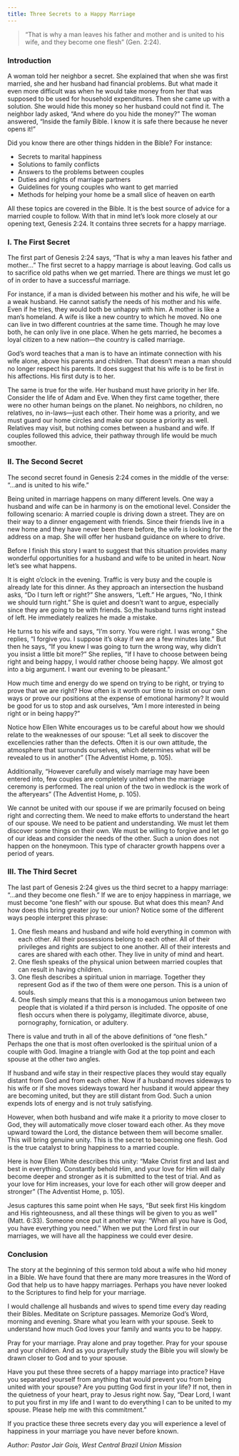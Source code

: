 ```yaml
---
title: Three Secrets to a Happy Marriage
---
```


> <p></p>
> “That is why a man leaves his father and mother and is united to his wife, and they become one flesh” (Gen. 2:24).

### Introduction

A woman told her neighbor a secret. She explained that when she was first married, she and her husband had financial problems. But what made it even more difficult was when he would take money from her that was supposed to be used for household expenditures. Then she came up with a solution. She would hide this money so her husband could not find it. The neighbor lady asked, “And where do you hide the money?” The woman answered, “Inside the family Bible. I know it is safe there because he never opens it!”

Did you know there are other things hidden in the Bible? For instance:

- Secrets to marital happiness
- Solutions to family conflicts
- Answers to the problems between couples
- Duties and rights of marriage partners
- Guidelines for young couples who want to get married
- Methods for helping your home be a small slice of heaven on earth

All these topics are covered in the Bible. It is the best source of advice for a married couple to follow. With that in mind let’s look more closely at our opening text, Genesis 2:24. It contains three secrets for a happy marriage.

### I. The First Secret

The first part of Genesis 2:24 says, “That is why a man leaves his father and mother...” The first secret to a happy marriage is about leaving. God calls us to sacrifice old paths when we get married. There are things we must let go of in order to have a successful marriage.

For instance, if a man is divided between his mother and his wife, he will be a weak husband. He cannot satisfy the needs of his mother and his wife. Even if he tries, they would both be unhappy with him. A mother is like a man’s homeland. A wife is like a new country to which he moved. No one can live in two different countries at the same time. Though he may love both, he can only live in one place. When he gets married, he becomes a loyal citizen to a new nation—the country is called marriage.

God’s word teaches that a man is to have an intimate connection with his wife alone, above his parents and children. That doesn’t mean a man should no longer respect his parents. It does suggest that his wife is to be first in his affections. His first duty is to her.

The same is true for the wife. Her husband must have priority in her life. Consider the life of Adam and Eve. When they first came together, there were no other human beings on the planet. No neighbors, no children, no relatives, no in-laws—just each other. Their home was a priority, and we must guard our home circles and make our spouse a priority as well. Relatives may visit, but nothing comes between a husband and wife. If couples followed this advice, their pathway through life would be much smoother.

### II. The Second Secret

The second secret found in Genesis 2:24 comes in the middle of the verse: “...and is united to his wife.”

Being united in marriage happens on many different levels. One way a husband and wife can be in harmony is on the emotional level. Consider the following scenario: A married couple is driving down a street. They are on their way to a dinner engagement with friends. Since their friends live in a new home and they have never been there before, the wife is looking for the address on a map. She will offer her husband guidance on where to drive.

Before I finish this story I want to suggest that this situation provides many wonderful opportunities for a husband and wife to be united in heart. Now let’s see what happens.

It is eight o’clock in the evening. Traffic is very busy and the couple is already late for this dinner. As they approach an intersection the husband asks, “Do I turn left or right?” She answers, “Left.” He argues, “No, I think we should turn right.” She is quiet and doesn’t want to argue, especially since they are going to be with friends. So,the husband turns right instead of left. He immediately realizes he made a mistake.

He turns to his wife and says, “I’m sorry. You were right. I was wrong.” She replies, “I forgive you. I suppose it’s okay if we are a few minutes late.” But then he says, “If you knew I was going to turn the wrong way, why didn’t you insist a little bit more?” She replies, “If I have to choose between being right and being happy, I would rather choose being happy. We almost got into a big argument. I want our evening to be pleasant.”

How much time and energy do we spend on trying to be right, or trying to prove that we are right? How often is it worth our time to insist on our own ways or prove our positions at the expense of emotional harmony? It would be good for us to stop and ask ourselves, “Am I more interested in being right or in being happy?”

Notice how Ellen White encourages us to be careful about how we should relate to the weaknesses of our spouse: “Let all seek to discover the excellencies rather than the defects. Often it is our own attitude, the atmosphere that surrounds ourselves, which determines what will be revealed to us in another” (The Adventist Home, p. 105).

Additionally, “However carefully and wisely marriage may have been entered into, few couples are completely united when the marriage ceremony is performed. The real union of the two in wedlock is the work of the afteryears” (The Adventist Home, p. 105).

We cannot be united with our spouse if we are primarily focused on being right and correcting them. We need to make efforts to understand the heart of our spouse. We need to be patient and understanding. We must let them discover some things on their own. We must be willing to forgive and let go of our ideas and consider the needs of the other. Such a union does not happen on the honeymoon. This type of character growth happens over a period of years.

### III. The Third Secret

The last part of Genesis 2:24 gives us the third secret to a happy marriage: “...and they become one flesh.” If we are to enjoy happiness in marriage, we must become “one flesh” with our spouse. But what does this mean? And how does this bring greater joy to our union? Notice some of the different ways people interpret this phrase:

1. One flesh means and husband and wife hold everything in common with each other. All their possessions belong to each other. All of their privileges and rights are subject to one another. All of their interests and cares are shared with each other. They live in unity of mind and heart.
2. One flesh speaks of the physical union between married couples that can result in having children.
3. One flesh describes a spiritual union in marriage. Together they represent God as if the two of them were one person. This is a union of souls.
4. One flesh simply means that this is a monogamous union between two people that is violated if a third person is included. The opposite of one flesh occurs when there is polygamy, illegitimate divorce, abuse, pornography, fornication, or adultery.

There is value and truth in all of the above definitions of “one flesh.” Perhaps the one that is most often overlooked is the spiritual union of a couple with God. Imagine a triangle with God at the top point and each spouse at the other two angles.

If husband and wife stay in their respective places they would stay equally distant from God and from each other. Now if a husband moves sideways to his wife or if she moves sideways toward her husband it would appear they are becoming united, but they are still distant from God. Such a union expends lots of energy and is not truly satisfying.

However, when both husband and wife make it a priority to move closer to God, they will automatically move closer toward each other. As they move upward toward the Lord, the distance between them will become smaller. This will bring genuine unity. This is the secret to becoming one flesh. God is the true catalyst to bring happiness to a married couple.

Here is how Ellen White describes this unity: “Make Christ first and last and best in everything. Constantly behold Him, and your love for Him will daily become deeper and stronger as it is submitted to the test of trial. And as your love for Him increases, your love for each other will grow deeper and stronger” (The Adventist Home, p. 105).

Jesus captures this same point when He says, “But seek first His kingdom and His righteousness, and all these things will be given to you as well” (Matt. 6:33). Someone once put it another way: “When all you have is God, you have everything you need.” When we put the Lord first in our marriages, we will have all the happiness we could ever desire.

### Conclusion

The story at the beginning of this sermon told about a wife who hid money in a Bible. We have found that there are many more treasures in the Word of God that help us to have happy marriages. Perhaps you have never looked to the Scriptures to find help for your marriage.

I would challenge all husbands and wives to spend time every day reading their Bibles. Meditate on Scripture passages. Memorize God’s Word, morning and evening. Share what you learn with your spouse. Seek to understand how much God loves your family and wants you to be happy.

Pray for your marriage. Pray alone and pray together. Pray for your spouse and your children. And as you prayerfully study the Bible you will slowly be drawn closer to God and to your spouse.

Have you put these three secrets of a happy marriage into practice? Have you separated yourself from anything that would prevent you from being united with your spouse? Are you putting God first in your life? If not, then in the quietness of your heart, pray to Jesus right now. Say, “Dear Lord, I want to put you first in my life and I want to do everything I can to be united to my spouse. Please help me with this commitment.”

If you practice these three secrets every day you will experience a level of happiness in your marriage you have never before known.

_Author: Pastor Jair Gois, West Central Brazil Union Mission_